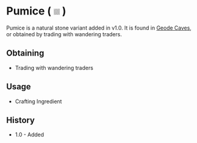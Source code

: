 # Pumice ( ![Pumice](https://github.com/JmonJoshMC/JmonExtendedMechanics/blob/main/doc%20assets/JEM-9.png) )
Pumice is a natural stone variant added in v1.0. It is found in [Geode Caves](about:blank), or obtained by trading with wandering traders.

## Obtaining
- Trading with wandering traders
## Usage
- Crafting Ingredient
 
## History
- 1.0 - Added
